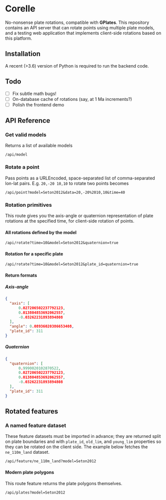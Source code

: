 # Corelle

No-nonsense plate rotations, compatible with **GPlates**. This repository contains
an API server that can rotate points using multiple plate models, and a testing
web application that implements client-side rotations based on this platform.

## Installation

A recent (>3.6) version of Python is required to run the backend code.

## Todo

- [ ] Fix subtle math bugs!
- [ ] On-database cache of rotations (say, at 1 Ma increments?)
- [ ] Polish the frontend demo

## API Reference

### Get valid models

Returns a list of available models
```
/api/model
```

### Rotate a point

Pass points as a URLEncoded, space-separated list of comma-separated lon-lat pairs.
E.g. `20,-20 10,10` to rotate two points becomes
```
/api/point?model=Seton2012&data=20,-20%2010,10&time=40
```

### Rotation primitives

This route gives you the axis-angle or quaternion representation of plate rotations
at the specified time, for client-side rotation of points.

#### All rotations defined by the model

```
/api/rotate?time=10&model=Seton2012&quaternion=true
```

#### Rotation for a specific plate

```
/api/rotate?time=10&model=Seton2012&plate_id=quaternion=true
```

#### Return formats

##### Axis-angle

```json
{
  "axis": [
      0.027206502237792123,
      0.013804853692062557,
      -0.03262231893894808
  ],
  "angle": 0.08936020386653408,
  "plate_id": 311
}
```

##### Quaternion

```json
{
  "quaternion": [
      0.9990020102870522,
      0.027206502237792123,
      0.013804853692062557,
      -0.03262231893894808
  ],
  "plate_id": 311
}
```

## Rotated features

### A named feature dataset

These feature datasets must be imported in advance; they are returned split on plate
boundaries and with `plate_id`, `old_lim`, and `young_lim` properties so they can be
rotated on the client side. The example below fetches the `ne_110m_land` dataset.

```
/api/feature/ne_110m_land?model=Seton2012
```

#### Modern plate polygons

This route feature returns the plate polygons themselves.

```
/api/plates?model=Seton2012
```

